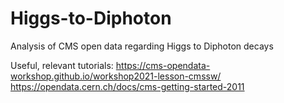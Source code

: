 # Higgs-to-Diphoton
Analysis of CMS open data regarding Higgs to Diphoton decays 


Useful, relevant tutorials:
https://cms-opendata-workshop.github.io/workshop2021-lesson-cmssw/
https://opendata.cern.ch/docs/cms-getting-started-2011
